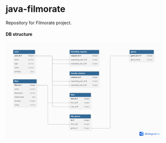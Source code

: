 # java-filmorate
Repository for Filmorate project.

#### DB structure 

![Contribution guidelines for this project](/dbDiagram.png)


